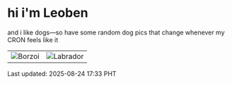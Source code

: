 # hi i'm Leoben

and i like dogs—so have some random dog pics that change whenever my CRON feels like it

|  |  |
|--------|----------|
| ![Borzoi](https://random-dog-vercel.vercel.app/api/random-borzoi?v=1756028012) | ![Labrador](https://random-dog-vercel.vercel.app/api/random-labrador?v=1756028012) |

Last updated: 2025-08-24 17:33 PHT
